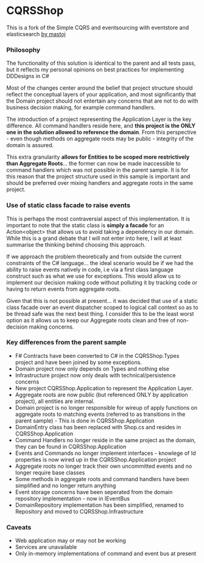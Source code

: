 CQRSShop
========

This is a fork of the Simple CQRS and eventsourcing with eventstore and elasticsearch [by mastoj](https://github.com/mastoj/CQRSShop)

### Philosophy

The functionality of this solution is identical to the parent and all tests pass, but it reflects my personal opinions on best practices for implementing DDDesigns in C#

Most of the changes center around the belief that project structure should reflect the conceptual layers of your application, and most significantly that the Domain project should not entertain any concerns that are not to do with business decision making, for example command handlers.

The introduction of a project representing the Application Layer is the key difference. All command handlers reside here, and **this project is the ONLY one in the solution allowed to reference the domain**. From this perspective - even though methods on aggregate roots may be public - integrity of the domain is assured.

This extra granularity **allows for Entities to be scoped more restrictively than Aggregate Roots**... the former can now be made inaccessible to command handlers which was not possible in the parent sample. It is for this reason that the project structure used in this sample is important and should be preferred over mixing handlers and aggregate roots in the same project.


### Use of static class facade to raise events

This is perhaps the most contraversial aspect of this implementation. It is important to note that the static class is **simply a facade** for an Action&lt;object&gt; that allows us to avoid taking a dependency in our domain. While this is a grand debate that I will not enter into here, I will at least summarise the thinking behind choosing this approach.

If we approach the problem theoretically and from outside the current constraints of the C# language... the ideal scenario would be if we had the ability to raise events natively in code, i.e via a first class language construct such as what we use for exceptions. This would allow us to implement our decision making code without polluting it by tracking code or having to return events from aggregate roots.

Given that this is not possible at present... it was decided that use of a static class facade over an event dispatcher scoped to logical call context so as to be thread safe was the next best thing. I consider this to be the least worst option as it allows us to keep our Aggregate roots clean and free of non-decision making concerns.


### Key differences from the parent sample

* F# Contracts have been converted to C# in the CQRSShop.Types project and have been joined by some exceptions.
* Domain project now only depends on Types and nothing else
* Infrastructure project now only deals with technical/persistence concerns
* New project CQRSShop.Application to represent the Application Layer.
* Aggregate roots are now public (but referenced ONLY by application project), all entities are internal.
* Domain project is no longer responsible for wireup of apply functions on aggregate roots to matching events (referred to as transitions in the parent sample) - This is done in CQRSShop.Application
* DomainEntry class has been replaced with Shop.cs and resides in CQRSShop.Application
* Command Handlers no longer reside in the same project as the domain, they can be found in CQRSShop.Application
* Events and Commands no longer implement interfaces - knowlege of Id properties is now wired up in the CQRSShop.Application project
* Aggregate roots no longer track their own uncommitted events and no longer require base classes
* Some methods in aggregate roots and command handlers have been simplified and no longer return anything
* Event storage concerns have been seperated from the domain repository implementation - now in IEventBus
* DomainRepository implementation has been simplified, renamed to Repository and moved to CQRSShop.Infrastructure

### Caveats

* Web application may or may not be working
* Services are unavailable
* Only in-memory implementations of command and event bus at present
